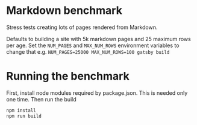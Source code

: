 # Markdown benchmark

Stress tests creating lots of pages rendered from Markdown.

Defaults to building a site with 5k markdown pages and 25 maximum rows per age. Set the `NUM_PAGES` and `MAX_NUM_ROWS` environment variables to change that e.g. `NUM_PAGES=25000 MAX_NUM_ROWS=100 gatsby build`

# Running the benchmark

First, install node modules required by package.json. This is needed only one time. Then run the build

```bash
npm install
npm run build
```
